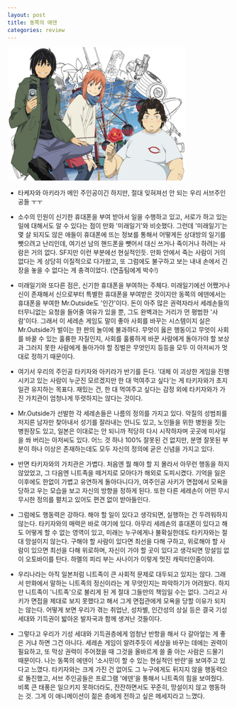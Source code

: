 ```yaml
---
layout: post
title: 동쪽의 에덴
categories: review
---
```


<img src="/thumbnails/180307/동쪽의에덴.jpg" width=400 />

- 타케자와 아키라가 메인 주인공이긴 하지만, 절대 잊혀져선 안 되는 우리 서브주인공들 ㅜㅜ

- 소수의 인원이 신기한 휴대폰을 부여 받아서 일을 수행하고 있고, 서로가 하고 있는 일에 대해서도 알 수 있다는 점이 만화 '미래일기'와 비슷했다. 그런데 '미래일기'는 몇 살 되지도 않은 애들이 휴대폰에 뜨는 정보를 통해서 어떻게든 상대방의 일기를 뺏으려고 난리인데, 여기선 남의 핸드폰을 뺏어서 대신 쓰거나 죽이거나 하려는 사람은 거의 없다. SF지만 이런 부분에선 현실적인듯. 만화 안에서 죽는 사람이 거의 없다는 게 상당히 이질적으로 다가왔고, 또 그럼에도 불구하고 보는 내내 손에서 긴장을 놓을 수 없다는 게 충격이었다. (연출팀에게 박수!)

- 미래일기와 또다른 점은, 신기한 휴대폰을 부여하는 주체다. 미래일기에선 어쨌거나 신이 존재해서 신으로부터 특별한 휴대폰을 부여받은 것이지만 동쪽의 에덴에서는 휴대폰을 부여한 Mr.Outside도 '인간'이다. 돈이 아주 많은 권력자라서 세레손들의 터무니없는 요청을 들어줄 여유가 있을 뿐, 그도 완벽과는 거리가 먼 평범한 '사람'이다. 그래서 이 세레손 게임도 말이 좋아 사회를 바꾸는 시스템이지 실은 Mr.Outside가 벌이는 한 판의 놀이에 불과하다. 무엇이 옳은 행동이고 무엇이 사회를 바꿀 수 있는 훌륭한 자질인지, 사회를 훌륭하게 바꾼 사람에게 돌아가야 할 보상과 그러지 못한 사람에게 돌아가야 할 징벌은 무엇인지 등등을 모두 이 아저씨가 멋대로 정하기 때문이다.

- 여기서 우리의 주인공 타키자와 아키라가 반기를 든다. '대체 이 괴상한 게임을 진행시키고 있는 사람이 누군진 모르겠지만 한 대 먹여주고 싶다'는 게 타키자와가 초지일관 유지하는 목표다. 재밌는 건, 한 대 먹여주고 싶다는 감정 외에 타키자와가 가진 가치관이 엄청나게 뚜렷하지는 않다는 것이다.

- Mr.Outside가 선발한 각 세레손들은 나름의 정의를 가지고 있다. 악질의 성범죄를 저지른 남자만 찾아내서 성기를 잘라내는 언니도 있고, 노인들을 위한 병원을 짓는 병원장도 있고, 일본은 이대로는 안 되니까 적당히 다시 시작하자며 곳곳에 미사일을 쏴 버리는 아저씨도 있다. 어느 것 하나 100% 잘못된 건 없지만, 분명 잘못된 부분이 하나 이상은 존재하는데도 모두 자신의 정의에 굳은 신념을 가지고 있다.

- 반면 타키자와의 가치관은 가볍다. 처음엔 뭘 해야 할 지 몰라서 아무런 행동을 하지 않았었고, 그 다음엔 니트족을 떼거지로 모아다가 해외로 도피시켰다. 기억을 잃은 이후에도 한없이 가볍고 유연하게 돌아다니다가, 여주인공 사키가 면접에서 모욕을 당하고 우는 모습을 보고 자신의 방향을 정하게 된다. 또한 다른 세레손이 어떤 무시무시한 정의를 펼치고 있어도 편견 없이 받아들인다.

- 그럼에도 행동력은 강하다. 해야 할 일이 있다고 생각되면, 실행하는 건 두려워하지 않는다. 타키자와의 매력은 바로 여기에 있다. 아무리 세레손의 휴대폰이 있다고 해도 어떻게 할 수 없는 영역이 있고, 미래는 누구에게나 불확실한데도 타키자와는 절대 망설이지 않는다. 구해야 할 사람이 있다면 최선을 다해 구하고, 위로해야 할 사람이 있으면 최선을 다해 위로하며, 자신이 가야 할 곳이 있다고 생각되면 망설임 없이 오토바이를 탄다. 하멜의 피리 부는 사나이가 이렇게 멋진 캐릭터인줄이야.

- 우리나라는 아직 일본처럼 니트족이 큰 사회적 문제로 대두되고 있지는 않다. 그래서 만화에서 말하는 니트족의 정신이라는 게 무엇인지는 파악하기가 어려웠다. 하지만 니트족이 '니트족'으로 불리게 된 게 절대 그들만의 책임일 수는 없다. 그리고 사키가 면접을 제대로 보지 못했다고 해서 그게 면접관에게 모욕을 당할 이유가 되지는 않는다. 어떻게 보면 우리가 겪는 취업난, 성차별, 인간성의 상실 등은 결국 기성 세대와 기득권이 밟아온 발자국과 함께 생겨난 것들이다.

- 그렇다고 우리가 기성 세대와 기득권층에게 엄청난 반항을 해서 다 갈아엎는 게 좋은 거냐 하면 그건 아니다. 세레손 게임이 알려주듯이 세상을 바꾸는 데에는 권력이 필요하고, 또 막상 권력이 주어졌을 때 그것을 올바르게 쓸 줄 아는 사람은 드물기 때문이다. 나는 동쪽의 에덴이 '소시민이 할 수 있는 현실적인 반란'을 보여주고 있다고 느꼈다. 타키자와는 크게 가진 건 없어도 그 누구에게도 뒤지지 않을 행동력으로 돌진했고, 서브 주인공들은 프로그램 '에덴'을 통해서 니트족의 힘을 보여줬다.
비록 큰 태풍은 일으키지 못하더라도, 잔잔하면서도 꾸준히, 망설이지 않고 행동하는 것. 그게 이 애니메이션이 젊은 층에게 전하고 싶은 메세지라고 느꼈다.